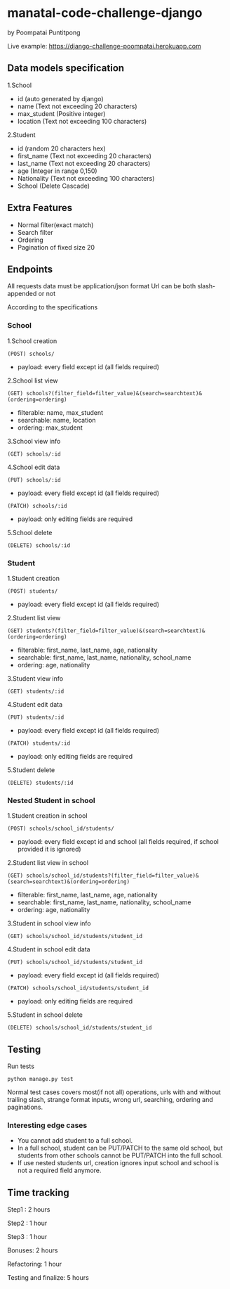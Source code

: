 # manatal-code-challenge-django
by Poompatai Puntitpong

Live example: https://django-challenge-poompatai.herokuapp.com

## Data models specification

1.School
   - id (auto generated by django)
   - name (Text not exceeding 20 characters)
   - max_student (Positive integer)
   - location (Text not exceeding 100 characters)

2.Student
   - id (random 20 characters hex)
   - first_name (Text not exceeding 20 characters)
   - last_name (Text not exceeding 20 characters)
   - age (Integer in range 0,150)
   - Nationality (Text not exceeding 100 characters)
   - School (Delete Cascade)

## Extra Features
   - Normal filter(exact match)
   - Search filter
   - Ordering
   - Pagination of fixed size 20

## Endpoints

All requests data must be application/json format
Url can be both slash-appended or not

According to the specifications

### School
1.School creation

    (POST) schools/

   - payload: every field except id (all fields required)

2.School list view

    (GET) schools?(filter_field=filter_value)&(search=searchtext)&(ordering=ordering)
    
   - filterable: name, max_student
   - searchable: name, location
   - ordering: max_student

3.School view info

    (GET) schools/:id

4.School edit data

    (PUT) schools/:id

   - payload: every field except id (all fields required)
   
    (PATCH) schools/:id

   - payload: only editing fields are required

5.School delete

    (DELETE) schools/:id
    
### Student
1.Student creation

    (POST) students/

   - payload: every field except id (all fields required)

2.Student list view

    (GET) students?(filter_field=filter_value)&(search=searchtext)&(ordering=ordering)
   
   - filterable: first_name, last_name, age, nationality
   - searchable: first_name, last_name, nationality, school_name
   - ordering: age, nationality

3.Student view info

    (GET) students/:id

4.Student edit data

    (PUT) students/:id

   - payload: every field except id (all fields required)
   
    (PATCH) students/:id

   - payload: only editing fields are required

5.Student delete

    (DELETE) students/:id

### Nested Student in school
1.Student creation in school

    (POST) schools/school_id/students/

   - payload: every field except id and school (all fields required, if school provided it is ignored)

2.Student list view in school

    (GET) schools/school_id/students?(filter_field=filter_value)&(search=searchtext)&(ordering=ordering)
    
   - filterable: first_name, last_name, age, nationality
   - searchable: first_name, last_name, nationality, school_name
   - ordering: age, nationality

3.Student in school view info

    (GET) schools/school_id/students/student_id

4.Student in school edit data

    (PUT) schools/school_id/students/student_id

   - payload: every field except id (all fields required)
   
    (PATCH) schools/school_id/students/student_id

   - payload: only editing fields are required

5.Student in school delete

    (DELETE) schools/school_id/students/student_id
    
## Testing

Run tests
    
    python manage.py test
    
Normal test cases covers most(if not all) operations, urls with and without trailing slash, strange format inputs, wrong url, searching, ordering and paginations.

### Interesting edge cases

- You cannot add student to a full school.
- In a full school, student can be PUT/PATCH to the same old school, but students from other schools cannot be PUT/PATCH into the full school.
- If use nested students url, creation ignores input school and school is not a required field anymore.

## Time tracking

Step1 : 2 hours

Step2 : 1 hour

Step3 : 1 hour

Bonuses: 2 hours

Refactoring: 1 hour

Testing and finalize: 5 hours
